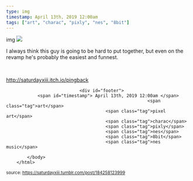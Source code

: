 ```yaml
---
type: img
timestamp: April 13th, 2019 12:00am
tags: ["art", "charac", "pixly", "nes", "8bit"]
---
```

img
<img src="https://saturdayxiii.github.io/media/184258123999.jpg"/>
                                                                                          
I always think this guy is going to be hard to put together, but even on the revamp he's probably the easiest and funnest.

<br/>

<a href="http://saturdayxiii.itch.io/pingback" target="_blank">http://saturdayxiii.itch.io/pingback</a>
 
                                    
                
                
                
                
                                <div id="footer">
                <span id="timestamp"> April 13th, 2019 12:00am </span>
                                                          <span class="tag">art</span>
                                          <span class="tag">pixel art</span>
                                          <span class="tag">charac</span>
                                          <span class="tag">pixly</span>
                                          <span class="tag">nes</span>
                                          <span class="tag">8bit</span>
                                          <span class="tag">nes music</span>
                                                    
            </body>
        </html>

        
<small>source: https://saturdayxiii.tumblr.com/post/184258123999</small>